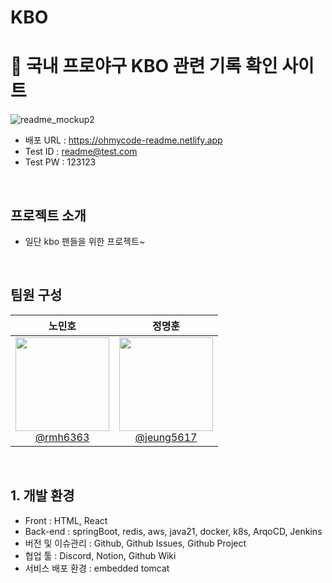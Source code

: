 # KBO
# 📖 국내 프로야구 KBO 관련 기록 확인 사이트

![readme_mockup2](https://encrypted-tbn0.gstatic.com/images?q=tbn:ANd9GcTkyikfg5QLUV2P7oUJHYySNVkCeGcmtY5VSw&s)

- 배포 URL : https://ohmycode-readme.netlify.app
- Test ID : readme@test.com
- Test PW : 123123

<br>

## 프로젝트 소개

- 일단 kbo 팬들을 위한 프로젝트~

<br>

## 팀원 구성

<div align="center">

| **노민호** | **정명훈** | 
| :------: |  :------: |
| [<img src="https://img.freepik.com/premium-vector/coding-programmer-developer-flat-vector-illustration-template_128772-814.jpg?size=626&ext=jpg" height=150 width=150> <br/> @rmh6363](https://github.com/rmh6363) | [<img src="https://img1.daumcdn.net/thumb/R1280x0/?fname=http://t1.daumcdn.net/brunch/service/user/9lr1/image/SDYT5_lVG9FNoZ7qHHUfYQ_fxpc.jpg" height=150 width=150> <br/> @jeung5617](https://github.com/jeung5617) | 

</div>

<br>

## 1. 개발 환경
- Front : HTML, React
- Back-end : springBoot, redis, aws, java21, docker, k8s,  ArqoCD, Jenkins
- 버전 및 이슈관리 : Github, Github Issues, Github Project
- 협업 툴 : Discord, Notion, Github Wiki
- 서비스 배포 환경 : embedded tomcat
